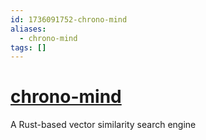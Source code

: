 ```yaml
---
id: 1736091752-chrono-mind
aliases:
  - chrono-mind
tags: []
---
```


# [chrono-mind](https://github.com/JtPerez-Acle/chrono-mind)

A Rust-based vector similarity search engine 
